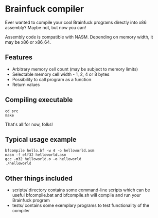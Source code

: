 Brainfuck compiler
=================
Ever wanted to compile your cool Brainfuck programs directly into x86 assembly?
Maybe not, but now you can!

Assembly code is compatible with NASM. Depending on memory width, it may be x86 or x86_64.

Features
--------
* Arbitrary memory cell count (may be subject to memory limits)
* Selectable memory cell width - 1, 2, 4 or 8 bytes
* Possibility to call program as a function
* Return values

Compiling executable
--------------------
	cd src
	make
That's all for now, folks!

Typical usage example
---------------------
	bfcompile hello.bf -w 4 -o helloworld.asm
	nasm -f elf32 helloworld.asm
	gcc -m32 helloworld.o -o helloworld
	./helloworld

Other things included
---------------------
* scripts/ directory contains some command-line scripts which can be useful
  bfcompile.bat and bfcompile.sh will compile and run your Brainfuck program
* tests/ contains some exemplary programs to test functionality of the compiler

